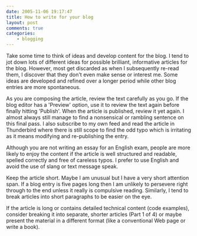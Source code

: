 ```yaml
---
date: 2005-11-06 19:17:47
title: How to write for your blog
layout: post
comments: true
categories:
    - blogging
---
```

Take some time to think of ideas and develop content for the blog. I
tend to jot down lots of different ideas for possible brilliant,
informative articles for the blog. However, most get discarded as when I
subsequently re-read them, I discover that they don't even make sense or
interest me. Some ideas are developed and refined over a longer period
while other blog entries are more spontaneous.

As you are composing the article, review the text carefully as you go.
If the blog editor has a 'Preview' option, use it to review the text
again before finally hitting 'Publish'. When the article is published,
review it yet again. I almost always still manage to find a nonsensical
or rambling sentence on this final pass. I also subscribe to my own feed
and read the article in Thunderbird where there is still scope to find
the odd typo which is irritating as it means modifying and re-publishing
the entry.

Although you are not writing an essay for an English exam, people are
more likely to enjoy the content if the article is well structured and
readable, spelled correctly and free of careless typos. I prefer to use
English and avoid the use of slang or text message speak.

Keep the article short. Maybe I am unusual but I have a very short
attention span. If a blog entry is five pages long then I am unlikely to
persevere right through to the end unless it really is compulsive
reading. Similarly, I tend to break articles into short paragraphs to be
easier on the eye.

If the article is long or contains detailed technical content (code
examples), consider breaking it into separate, shorter articles (Part 1
of 4) or maybe present the material in a different format (like a
conventional Web page or write a book).
